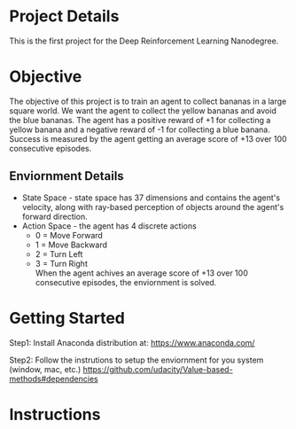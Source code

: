 # Project Details
This is the first project for the Deep Reinforcement Learning Nanodegree.  

# Objective
The objective of this project is to train an agent to collect bananas in a large square world.  We want the agent to collect the yellow bananas and avoid the blue bananas.  The agent has a positive reward of +1 for collecting a yellow banana and a negative reward of -1 for collecting a blue banana.  Success is measured by the agent getting an average score of +13 over 100 consecutive episodes.

## Enviornment Details
* State Space - state space has 37 dimensions and contains the agent's velocity, along with ray-based perception of objects around the agent's forward direction.
* Action Space - the agent has 4 discrete actions 
  * 0 = Move Forward
  * 1 = Move Backward
  * 2 = Turn Left
  * 3 = Turn Right
<br> When the agent achives an average score of +13 over 100 consecutive episodes, the enviornment is solved.

# Getting Started
Step1:
Install Anaconda distribution at:
https://www.anaconda.com/

Step2:
Follow the instrutions to setup the enviornment for you system (window, mac, etc.)
https://github.com/udacity/Value-based-methods#dependencies
# Instructions
